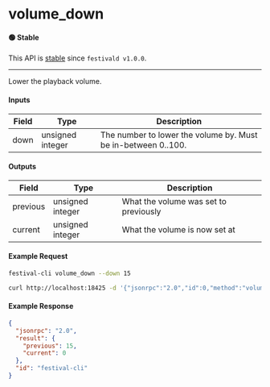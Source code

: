 # volume_down

#### 🟢 Stable
This API is [stable](/api-stability/marker.md) since `festivald v1.0.0`.

---

Lower the playback volume.

#### Inputs
| Field | Type             | Description |
|-------|------------------|-------------|
| down  | unsigned integer | The number to lower the volume by. Must be in-between 0..100.

#### Outputs
| Field    | Type             | Description |
|----------|------------------|-------------|
| previous | unsigned integer | What the volume was set to previously
| current  | unsigned integer | What the volume is now set at

#### Example Request
```bash
festival-cli volume_down --down 15
```
```bash
curl http://localhost:18425 -d '{"jsonrpc":"2.0","id":0,"method":"volume_down","params":{"down":15}}'
```

#### Example Response
```json
{
  "jsonrpc": "2.0",
  "result": {
    "previous": 15,
    "current": 0
  },
  "id": "festival-cli"
}
```
